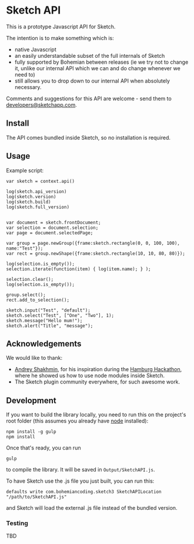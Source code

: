 # Sketch API

This is a prototype Javascript API for Sketch.

The intention is to make something which is:

- native Javascript
- an easily understandable subset of the full internals of Sketch
- fully supported by Bohemian between releases (ie we try not to change it, unlike our internal API which we can and do change whenever we need to)
- still allows you to drop down to our internal API when absolutely necessary.

Comments and suggestions for this API are welcome - send them to developers@sketchapp.com.

## Install

The API comes bundled inside Sketch, so no installation is required.

## Usage

Example script:

```
var sketch = context.api()

log(sketch.api_version)
log(sketch.version)
log(sketch.build)
log(sketch.full_version)


var document = sketch.frontDocument;
var selection = document.selection;
var page = document.selectedPage;

var group = page.newGroup({frame:sketch.rectangle(0, 0, 100, 100), name:"Test"});
var rect = group.newShape({frame:sketch.rectangle(10, 10, 80, 80)});

log(selection.is_empty());
selection.iterate(function(item) { log(item.name); } );

selection.clear();
log(selection.is_empty());

group.select();
rect.add_to_selection();

sketch.input("Test", "default");
sketch.select("Test", ["One", "Two"], 1);
sketch.message("Hello mum!");
sketch.alert("Title", "message");
```

## Acknowledgements

We would like to thank:

- [Andrey Shakhmin](https://github.com/turbobabr), for his inspiration during the [Hamburg Hackathon](http://designtoolshackday.com), where he showed us how to use node modules inside Sketch.
- The Sketch plugin community everywhere, for such awesome work.

## Development

If you want to build the library locally, you need to run this on the project's root folder (this assumes you already have [node](https://nodejs.org) installed):

```
npm install -g gulp
npm install
```

Once that's ready, you can run

```
gulp
```

to compile the library. It will be saved in `Output/SketchAPI.js`.

To have Sketch use the .js file you just built, you can run this:

```
defaults write com.bohemiancoding.sketch3 SketchAPILocation "/path/to/SketchAPI.js"
```

and Sketch will load the external .js file instead of the bundled version.

### Testing

TBD
